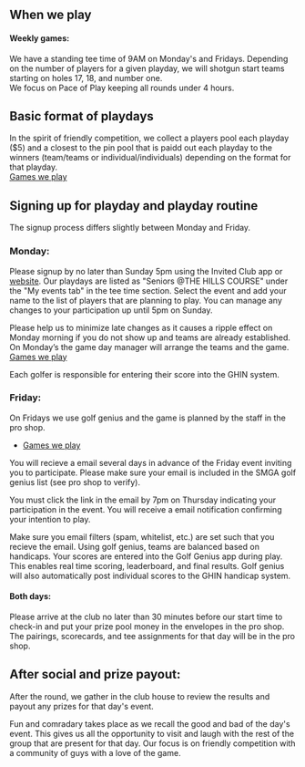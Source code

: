 ## When we play
#### Weekly games:
We have a standing tee time of 9AM on Monday's and Fridays.  Depending on the number of players for a given playday, we will shotgun start teams starting on holes 17, 18, and number one.  
We focus on Pace of Play keeping all rounds under 4 hours. 


## Basic format of playdays
In the spirit of friendly competition, we collect a players pool each playday ($5) and a closest to the pin pool that is paidd out each playday to the winners (team/teams or individual/individuals) depending on the format for that playday.  
<a href="games" class="button">Games we play</a>

## Signing up for playday and playday routine
The signup process differs slightly between Monday and Friday.  
### Monday:
Please signup by no later than Sunday 5pm using the Invited Club app or [website](https://www.invitedclubs.com).  Our playdays are listed as "Seniors @THE HILLS COURSE" under the "My events tab" in the tee time section.    Select the event and add your name to the list of players that are planning to play.  You can manage any changes to your participation up until 5pm on Sunday.  

Please help us to minimize late changes as it causes a ripple effect on Monday morning if you do not show up and teams are already established. 
On Monday’s the game day manager will arrange the teams and the game.   <a href="games" class="button">Games we play</a>

Each golfer is responsible for entering their score into the GHIN system.


### Friday:
On Fridays we use golf genius and the game is planned by the staff in the pro shop.  
* <a href="games" class="button">Games we play</a>

You will recieve a email several days in advance of the Friday event inviting you to participate.  Please make sure your email is included in the SMGA golf genius list (see pro shop to verify).  

You must click the link in the email by 7pm on Thursday indicating your participation in the event.  You will receive a email notification confirming your intention to play.  

Make sure you email filters (spam, whitelist, etc.) are set such that you recieve the email.  Using golf genius, teams are balanced based on handicaps.   Your scores are entered into the Golf Genius app during play.  This enables real time scoring, leaderboard, and final results.  Golf genius will also automatically post individual scores to the GHIN handicap system.  

#### Both days:
Please arrive at the club no later than 30 minutes before our start time to check-in and put your prize pool money in the envelopes in the pro shop.  The pairings, scorecards, and tee assignments for that day will be in the pro shop.

## After social and prize payout:
After the round, we gather in the club house to review the results and payout any prizes for that day's event.  

Fun and comradary takes place as we recall the good and bad of the day's event.  This gives us all the opportunity to visit and laugh with the rest of the group that are present for that day.  Our focus is on friendly competition with a community of guys with a love of the game.  